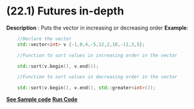 # (22.1) Futures in-depth

**Description** : Puts the vector in increasing or decreasing order
**Example**:
```cpp
    //Declare the vector
    std::vector<int> v {-1,0,4,-5,12,2,10,-11,3,5};

    //Function to sort values in increasing order in the vector

    std::sort(v.begin(), v.end());

    //Function to sort values in decreasing order in the vector

    std::sort(v.begin(), v.end(), std::greater<int>());

```
**[See Sample code](../snippets/vector/sort.cpp)**
**[Run Code](https://rextester.com/FFTEBY25900)**
